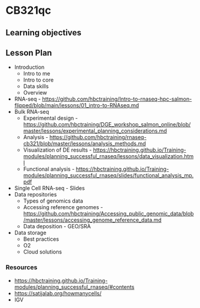 # CB321qc
## Learning objectives

## Lesson Plan

* Introduction
    * Intro to me
    * Intro to core
    * Data skills
    * Overview
* RNA-seq - https://github.com/hbctraining/Intro-to-rnaseq-hpc-salmon-flipped/blob/main/lessons/01_intro-to-RNAseq.md
* Bulk RNA-seq
    * Experimental design - https://github.com/hbctraining/DGE_workshop_salmon_online/blob/master/lessons/experimental_planning_considerations.md
    * Analysis - https://github.com/hbctraining/rnaseq-cb321/blob/master/lessons/analysis_methods.md
    * Visualization of DE results - https://hbctraining.github.io/Training-modules/planning_successful_rnaseq/lessons/data_visualization.html
    * Functional analysis - https://hbctraining.github.io/Training-modules/planning_successful_rnaseq/slides/functional_analysis_mp.pdf
* Single Cell RNA-seq - Slides
* Data repositories
    * Types of genomics data
    * Accessing reference genomes - https://github.com/hbctraining/Accessing_public_genomic_data/blob/master/lessons/accessing_genome_reference_data.md
    * Data deposition - GEO/SRA
* Data storage 
    * Best practices
    * O2
    * Cloud solutions

### Resources

* https://hbctraining.github.io/Training-modules/planning_successful_rnaseq/#contents
* https://satijalab.org/howmanycells/
* IGV
